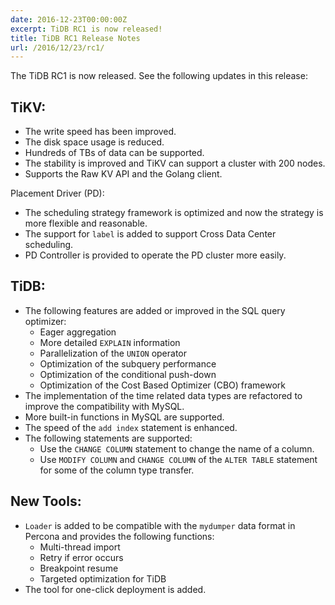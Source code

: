 ```yaml
---
date: 2016-12-23T00:00:00Z
excerpt: TiDB RC1 is now released!
title: TiDB RC1 Release Notes
url: /2016/12/23/rc1/
---
```


The TiDB RC1 is now released. See the following updates in this release:


## TiKV:
+ The write speed has been improved.
+ The disk space usage is reduced.
+ Hundreds of TBs of data can be supported.  
+ The stability is improved and TiKV can support a cluster with 200 nodes.
+ Supports the Raw KV API and the Golang client.

Placement Driver (PD):
+ The scheduling strategy framework is optimized and now the strategy is more flexible and reasonable.
+ The support for `label` is added to support Cross Data Center scheduling.
+ PD Controller is provided to operate the PD cluster more easily.

## TiDB:
+ The following features are added or improved in the SQL query optimizer:
	- Eager aggregation
	- More detailed `EXPLAIN` information
	- Parallelization of the `UNION` operator
	- Optimization of the subquery performance
	- Optimization of the conditional push-down
	- Optimization of the Cost Based Optimizer (CBO) framework
+ The implementation of the time related data types are refactored to improve the compatibility with MySQL.
+  More built-in functions in MySQL are supported. 
+  The speed of the `add index` statement is enhanced.
+  The following statements are supported:
	-  Use the `CHANGE COLUMN` statement to change the name of a column.
	-  Use `MODIFY COLUMN` and `CHANGE COLUMN` of the `ALTER TABLE` statement for some of the column type transfer.
	
## New Tools:
+ `Loader` is added to be compatible with the `mydumper` data format in Percona and provides the following functions:
	- Multi-thread import
	- Retry if error occurs
	- Breakpoint resume
	- Targeted optimization for TiDB
+ The tool for one-click deployment is added.
